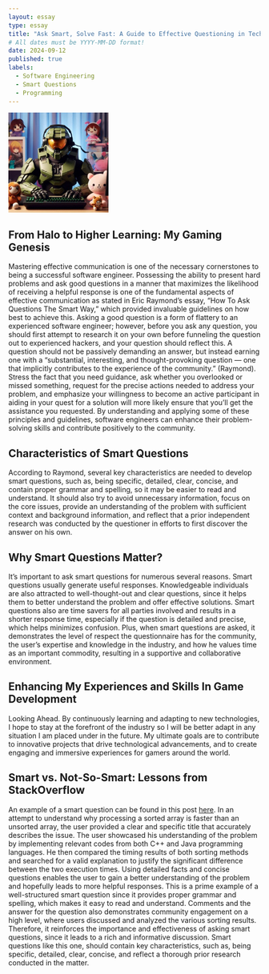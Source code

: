 ```yaml
---
layout: essay
type: essay
title: "Ask Smart, Solve Fast: A Guide to Effective Questioning in Tech"
# All dates must be YYYY-MM-DD format!
date: 2024-09-12
published: true
labels:
  - Software Engineering
  - Smart Questions
  - Programming
---
```


<img width="200px" class="rounded float-start pe-4" src="../img/difficulty/mastercoder.jpg">

## From Halo to Higher Learning: My Gaming Genesis

Mastering effective communication is one of the necessary cornerstones to being a successful software engineer. Possessing the ability to present hard problems and ask good questions in a manner that maximizes the likelihood of receiving a helpful response is one of the fundamental aspects of effective communication as stated in Eric Raymond’s essay, “How To Ask Questions The Smart Way,” which provided invaluable guidelines on how best to achieve this. Asking a good question is a form of flattery to an experienced software engineer; however, before you ask any question, you should first attempt to research it on your own before funneling the question out to experienced hackers, and your question should reflect this. A question should not be passively demanding an answer, but instead earning one with a “substantial, interesting, and thought-provoking question — one that implicitly contributes to the experience of the community.” (Raymond). Stress the fact that you need guidance, ask whether you overlooked or missed something, request for the precise actions needed to address your problem, and emphasize your willingness to become an active participant in aiding in your quest for a solution will more likely ensure that you’ll get the assistance you requested. By understanding and applying some of these principles and guidelines, software engineers can enhance their problem-solving skills and contribute positively to the community. 



## Characteristics of Smart Questions 

According to Raymond, several key characteristics are needed to develop smart questions, such as, being specific, detailed, clear, concise, and contain proper grammar and spelling, so it may be easier to read and understand. It should also try to avoid unnecessary information, focus on the core issues, provide an understanding of the problem with sufficient context and background information, and reflect that a prior independent research was conducted by the questioner in efforts to first discover the answer on his own.

## Why Smart Questions Matter? 

It’s important to ask smart questions for numerous several reasons. Smart questions usually generate useful responses. Knowledgeable individuals are also attracted to well-thought-out and clear questions, since it helps them to better understand the problem and offer effective solutions.  Smart questions also are time savers for all parties involved and results in a shorter response time, especially if the question is detailed and precise, which helps minimizes confusion.  Plus, when smart questions are asked, it demonstrates the level of respect the questionnaire has for the community, the user’s expertise and knowledge in the industry, and how he values time as an important commodity, resulting in a supportive and collaborative environment.  
 

## Enhancing My Experiences and Skills In Game Development

Looking Ahead. By continuously learning and adapting to new technologies, I hope to stay at the forefront of the industry so I will be better adapt in any situation I am placed under in the future. My ultimate goals are to contribute to innovative projects that drive technological advancements, and to create engaging and immersive experiences for gamers around the world.

## Smart vs. Not-So-Smart: Lessons from StackOverflow

An example of a smart question can be found in this post  <a href="https://stackoverflow.com/questions/11227809/why-is-processing-a-sorted-array-faster-than-processing-an-unsorted-array">here</a>. In an attempt to understand why processing a sorted array is faster than an unsorted array, the user provided a clear and specific title that accurately describes the issue. The user showcased his understanding of the problem by implementing relevant codes from both C++ and Java programming languages. He then compared the timing results of both sorting methods and searched for a valid explanation to justify the significant difference between the two execution times. Using detailed facts and concise questions enables the user to gain a better understanding of the problem and hopefully leads to more helpful responses. This is a prime example of a well-structured smart question since it provides proper grammar and spelling, which makes it easy to read and understand. Comments and the answer for the question also demonstrates community engagement on a high level, where users discussed and analyzed the various sorting results. Therefore, it reinforces the importance and effectiveness of asking smart questions, since it leads to a rich and informative discussion. Smart questions like this one, should contain key characteristics, such as, being specific, detailed, clear, concise, and reflect a thorough prior research conducted in the matter. 

